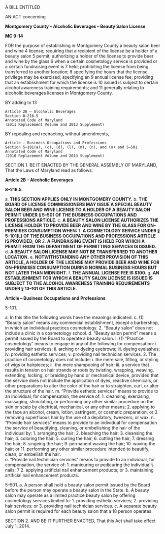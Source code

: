 A BILL ENTITLED

AN ACT concerning

**Montgomery County – Alcoholic Beverages – Beauty Salon License**

**MC 9-14**

FOR the purpose of establishing in Montgomery County a beauty salon beer and wine 4 license; requiring that a recipient of the license be a holder of a beauty salon 5 permit; authorizing a holder of the license to provide beer and wine by the glass 6 when a certain cosmetology service is provided or a certain fundraising event is 7 held; prohibiting the license from being transferred to another location; 8 specifying the hours that the license privilege may be exercised; specifying an 9 annual license fee; providing that an establishment for which the license is 10 issued is subject to certain alcohol awareness training requirements; and 11 generally relating to alcoholic beverages licenses in Montgomery County.
BY adding to 13 	Article 2B – Alcoholic Beverages 
	Section 8–216.5 	Annotated Code of Maryland 	(2011 Replacement Volume and 2013 Supplement) BY repealing and reenacting, without amendments, 	Article – Business Occupations and Professions 	Section 5–101(a), (c), (d), (l), (m), (n), and (o) and 5–501	Annotated Code of Maryland 	(2010 Replacement Volume and 2013 Supplement)
SECTION 1. BE IT ENACTED BY THE GENERAL ASSEMBLY OF MARYLAND, That the Laws of Maryland read as follows:

**Article 2B – Alcoholic Beverages****8–216.5.**
a. **THIS SECTION APPLIES ONLY IN MONTGOMERY COUNTY.**
b. **THE BOARD OF LICENSE COMMISSIONERS MAY ISSUE A SPECIAL BEAUTY SALON BEER AND WINE LICENSE TO A HOLDER OF A BEAUTY SALON PERMIT UNDER § 5–501 OF THE BUSINESS OCCUPATIONS AND PROFESSIONS ARTICLE.**
c. **A BEAUTY SALON LICENSE AUTHORIZES THE LICENSE HOLDER TO PROVIDE BEER AND WINE BY THE GLASS FOR ON–PREMISES CONSUMPTION WHEN:**
	1. **A COSMETOLOGY SERVICE UNDER § 5–101(L) OF THE BUSINESS OCCUPATIONS AND PROFESSIONS ARTICLE IS PROVIDED; OR**
	2. **A FUNDRAISING EVENT IS HELD FOR WHICH A PERMIT FROM THE DEPARTMENT OF PERMITTING SERVICES IS ISSUED.**
d. **A BEAUTY SALON LICENSE MAY NOT BE TRANSFERRED TO ANOTHER LOCATION.**
e. **NOTWITHSTANDING ANY OTHER PROVISION OF THIS ARTICLE, A HOLDER OF THE LICENSE MAY PROVIDE BEER AND WINE FOR ON–PREMISES CONSUMPTION DURING NORMAL BUSINESS HOURS BUT NOT LATER THAN MIDNIGHT.**
f. **THE ANNUAL LICENSE FEE IS $100.**
g. **AN ESTABLISHMENT FOR WHICH A BEAUTY SALON LICENSE IS ISSUED IS SUBJECT TO THE ALCOHOL AWARENESS TRAINING REQUIREMENTS UNDER § 13–101 OF THIS ARTICLE.**

**Article – Business Occupations and Professions**

5-101.

a. In this title the following words have the meanings indicated.
c. (1) “Beauty salon” means any commercial establishment, except a barbershop, in which an individual practices cosmetology.
	2. “Beauty salon” does not include a clinic in a cosmetology school.
d. “Beauty salon permit” means a permit issued by the Board to operate a beauty salon.
l. (1) “Practice cosmetology” means to engage in any of the following for compensation:
		i. providing hair services;
		ii. arching or dyeing eyebrows;
		iii. dyeing eyelashes;
		iv. providing esthetic services;
		v. providing nail technician services.
	2. The practice of cosmetology does not include:
		i. the mere sale, fitting, or styling of wigs or hairpieces;
		ii. the mere shampooing of hair;
		iii. a service that results in tension on hair strands or roots by twisting, wrapping, weaving, extending, locking, or braiding by hand or mechanical device, provided that the service does not include the application of dyes, reactive chemicals, or other preparations to alter the color of the hair or to straighten, curl, or alter the structure of the hair.
m. “Provide esthetic services” means to provide to an individual, for compensation, the service of:
	1. cleansing, exercising, massaging, stimulating, or performing any other similar procedure on the skin or scalp by electrical, mechanical, or any other means;
	2. applying to the face an alcohol, cream, lotion, astringent, or cosmetic preparation; or
	3. removing superfluous hair by the use of a depilatory, tweezers, or wax.
n. “Provide hair services” means to provide to an individual for compensation the service of beautifying, cleaning, or embellishing the hair of the individual by:
	1. arranging the hair;	2. bleaching the hair; 	3. cleansing the hair; 
	4. coloring the hair; 	5. curling the hair;	6. cutting the hair; 	7. dressing the hair;	8. singeing the hair;	9. permanent waving the hair; 	10. waving the hair; or	11. performing any other similar procedure intended to beautify, clean, or embellish the hair.	
o. “Provide nail technician services” means to provide to an individual, for compensation, the service of:
	1. manicuring or pedicuring the individual’s nails; 7 	2. applying artificial nail enhancement products; or
	3. maintaining artificial nail enhancement products.

5–501.
a. A person shall hold a beauty salon permit issued by the Board before the person may operate a beauty salon in the State.b. A beauty salon may operate as a limited practice beauty salon by offering cosmetology services limited to: 	1. providing esthetic services; 	2. providing hair services; or 	3. providing nail technician services. c. A separate beauty salon permit is required for each beauty salon that a 18 person operates. 
SECTION 2. AND BE IT FURTHER ENACTED, That this Act shall take effect July 1, 2014.
 